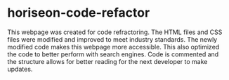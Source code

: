 # horiseon-code-refactor
This webpage was created for code refractoring. 
The HTML files and CSS files were modified and improved to meet industry standards. 
The newly modified code makes this webpage more accessible.
This also optimized the code to better perform with search engines.
Code is commented and the structure allows for better reading for the next developer to make updates.